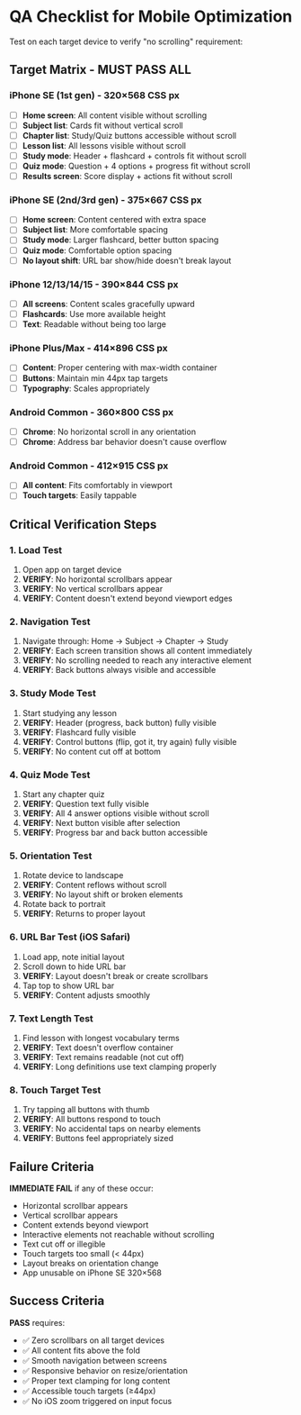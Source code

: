 # QA Checklist for Mobile Optimization

Test on each target device to verify "no scrolling" requirement:

## Target Matrix - MUST PASS ALL

### iPhone SE (1st gen) - 320×568 CSS px
- [ ] **Home screen**: All content visible without scrolling
- [ ] **Subject list**: Cards fit without vertical scroll
- [ ] **Chapter list**: Study/Quiz buttons accessible without scroll
- [ ] **Lesson list**: All lessons visible without scroll
- [ ] **Study mode**: Header + flashcard + controls fit without scroll
- [ ] **Quiz mode**: Question + 4 options + progress fit without scroll
- [ ] **Results screen**: Score display + actions fit without scroll

### iPhone SE (2nd/3rd gen) - 375×667 CSS px  
- [ ] **Home screen**: Content centered with extra space
- [ ] **Subject list**: More comfortable spacing
- [ ] **Study mode**: Larger flashcard, better button spacing
- [ ] **Quiz mode**: Comfortable option spacing
- [ ] **No layout shift**: URL bar show/hide doesn't break layout

### iPhone 12/13/14/15 - 390×844 CSS px
- [ ] **All screens**: Content scales gracefully upward
- [ ] **Flashcards**: Use more available height
- [ ] **Text**: Readable without being too large

### iPhone Plus/Max - 414×896 CSS px
- [ ] **Content**: Proper centering with max-width container
- [ ] **Buttons**: Maintain min 44px tap targets
- [ ] **Typography**: Scales appropriately

### Android Common - 360×800 CSS px
- [ ] **Chrome**: No horizontal scroll in any orientation
- [ ] **Chrome**: Address bar behavior doesn't cause overflow

### Android Common - 412×915 CSS px  
- [ ] **All content**: Fits comfortably in viewport
- [ ] **Touch targets**: Easily tappable

## Critical Verification Steps

### 1. Load Test
1. Open app on target device
2. **VERIFY**: No horizontal scrollbars appear
3. **VERIFY**: No vertical scrollbars appear  
4. **VERIFY**: Content doesn't extend beyond viewport edges

### 2. Navigation Test
1. Navigate through: Home → Subject → Chapter → Study
2. **VERIFY**: Each screen transition shows all content immediately
3. **VERIFY**: No scrolling needed to reach any interactive element
4. **VERIFY**: Back buttons always visible and accessible

### 3. Study Mode Test
1. Start studying any lesson
2. **VERIFY**: Header (progress, back button) fully visible
3. **VERIFY**: Flashcard fully visible
4. **VERIFY**: Control buttons (flip, got it, try again) fully visible
5. **VERIFY**: No content cut off at bottom

### 4. Quiz Mode Test  
1. Start any chapter quiz
2. **VERIFY**: Question text fully visible
3. **VERIFY**: All 4 answer options visible without scroll
4. **VERIFY**: Next button visible after selection
5. **VERIFY**: Progress bar and back button accessible

### 5. Orientation Test
1. Rotate device to landscape
2. **VERIFY**: Content reflows without scroll
3. **VERIFY**: No layout shift or broken elements
4. Rotate back to portrait
5. **VERIFY**: Returns to proper layout

### 6. URL Bar Test (iOS Safari)
1. Load app, note initial layout
2. Scroll down to hide URL bar
3. **VERIFY**: Layout doesn't break or create scrollbars
4. Tap top to show URL bar
5. **VERIFY**: Content adjusts smoothly

### 7. Text Length Test
1. Find lesson with longest vocabulary terms
2. **VERIFY**: Text doesn't overflow container
3. **VERIFY**: Text remains readable (not cut off)
4. **VERIFY**: Long definitions use text clamping properly

### 8. Touch Target Test
1. Try tapping all buttons with thumb
2. **VERIFY**: All buttons respond to touch
3. **VERIFY**: No accidental taps on nearby elements
4. **VERIFY**: Buttons feel appropriately sized

## Failure Criteria

**IMMEDIATE FAIL** if any of these occur:
- Horizontal scrollbar appears
- Vertical scrollbar appears  
- Content extends beyond viewport
- Interactive elements not reachable without scrolling
- Text cut off or illegible
- Touch targets too small (< 44px)
- Layout breaks on orientation change
- App unusable on iPhone SE 320×568

## Success Criteria

**PASS** requires:
- ✅ Zero scrollbars on all target devices
- ✅ All content fits above the fold
- ✅ Smooth navigation between screens
- ✅ Responsive behavior on resize/orientation
- ✅ Proper text clamping for long content
- ✅ Accessible touch targets (≥44px)
- ✅ No iOS zoom triggered on input focus